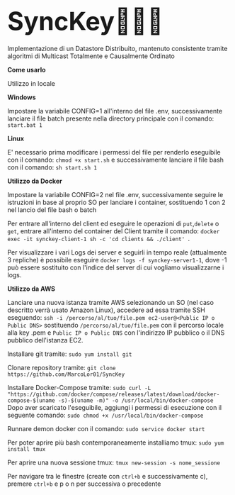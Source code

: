 # <span style="font-size: 2em;">**SyncKey**💾👨‍💻</span>

Implementazione di un Datastore Distribuito, mantenuto consistente tramite algoritmi di Multicast Totalmente e Causalmente Ordinato

**Come usarlo**

Utilizzo in locale

**Windows**

Impostare la variabile CONFIG=1 all'interno del file .env, successivamente lanciare il file batch presente nella directory principale con il comando: ```start.bat 1```

**Linux**

E' necessario prima modificare i permessi del file per renderlo eseguibile con il comando: ```chmod +x start.sh``` e successivamente lanciare il file bash con il comando: ```sh start.sh 1```

**Utilizzo da Docker**

Impostare la variabile CONFIG=2 nel file .env, successivamente seguire le istruzioni in base al proprio SO per lanciare i container, sostituendo 1 con 2 nel lancio del file bash o batch

Per entrare all'interno del client ed eseguire le operazioni di ```put```,```delete``` o ```get```, entrare all'interno del container del Client tramite il comando: ```docker exec -it synckey-client-1 sh -c 'cd clients && ./client' ```.

Per visualizzare i vari Logs dei server e seguirli in tempo reale (attualmente 3 repliche) è possibile eseguire 
```docker logs -f synckey-server1-1```, dove -1 può essere sostituito con l'indice del server di cui vogliamo visualizzarne i logs.

**Utilizzo da AWS**

Lanciare una nuova istanza tramite AWS selezionando un SO (nel caso descritto verrà usato Amazon Linux), accedere ad essa tramite SSH eseguendo: 
```ssh -i /percorso/al/tuo/file.pem ec2-user@<Public IP o Public DNS>``` sostituendo ```/percorso/al/tuo/file.pem``` con il percorso locale alla key .pem e ```Public IP o Public DNS``` con l'indirizzo IP pubblico o il DNS pubblico dell'istanza EC2. 

Installare git tramite: ```sudo yum install git```

Clonare repository tramite: ```git clone https://github.com/MarcoLor01/SyncKey```

Installare Docker-Compose tramite: 
```sudo curl -L "https://github.com/docker/compose/releases/latest/download/docker-compose-$(uname -s)-$(uname -m)" -o /usr/local/bin/docker-compose```
Dopo aver scaricato l'eseguibile, aggiungi i permessi di esecuzione con il seguente comando:
```sudo chmod +x /usr/local/bin/docker-compose```

Runnare demon docker con il comando: ```sudo service docker start```

Per poter aprire più bash contemporaneamente installiamo tmux: ```sudo yum install tmux```

Per aprire una nuova sessione tmux: ```tmux new-session -s nome_sessione```

Per navigare tra le finestre (create con ```ctrl+b``` e successivamente c), premere ```ctrl+b``` e p o n per successiva o precedente 

